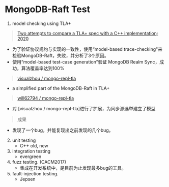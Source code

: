 # MongoDB-Raft Test
1. model checking using TLA+
> [Two attempts to compare a TLA+ spec with a C++ implementation; 2020](https://emptysqua.re/blog/extreme-modelling-in-practice/)
   * 为了验证协议规约与实现的一致性，使用“model-based trace-checking"来检验MongoDB-Raft，失败，并分析了3个原因。
   * 使用“model-based test-case generation”验证 MongoDB Realm Sync，成功，算法覆盖率达到100%
> [visualzhou / mongo-repl-tla](https://github.com/visualzhou/mongo-repl-tla)
   * a simplified part of the MongoDB-Raft in TLA+
> [will62794 / mongo-repl-tla](https://github.com/will62794/mongo-repl-tla)
   * 对 [visualzhou / mongo-repl-tla]进行了扩展，为同步源选举建立了模型
> 成果
   * 发现了一个bug，并能复现出之前发现的几个bug。
2. unit testing
   * C++ old, new 
3. integration testing
   * evergreen 
4. fuzz testing. (CACM2017)
   * 集成在开发系统中，是目前为止发现最多bug的工具。
5. fault-injection testing.
   * Jepsen 